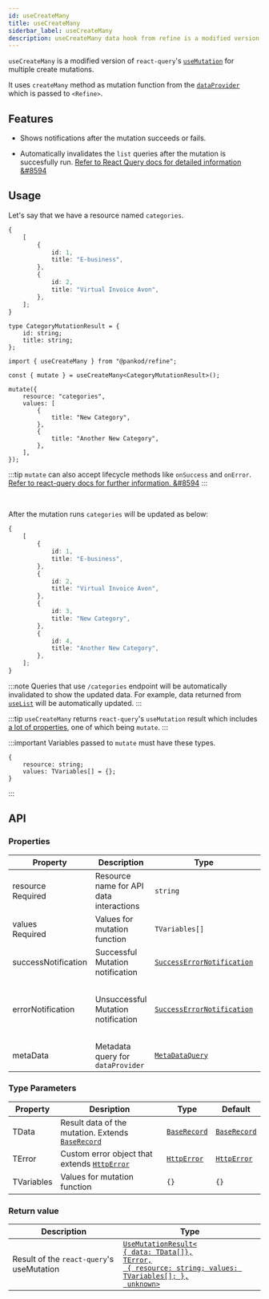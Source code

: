 ```yaml
---
id: useCreateMany
title: useCreateMany
siderbar_label: useCreateMany
description: useCreateMany data hook from refine is a modified version of react-query's useMutation for multiple create mutations
---
```


`useCreateMany` is a modified version of `react-query`'s [`useMutation`](https://react-query.tanstack.com/reference/useMutation#) for multiple create mutations.

It uses `createMany` method as mutation function from the [`dataProvider`](api-references/providers/data-provider.md) which is passed to `<Refine>`.

## Features

-   Shows notifications after the mutation succeeds or fails.

-   Automatically invalidates the `list` queries after the mutation is succesfully run.
    [Refer to React Query docs for detailed information &#8594](https://react-query.tanstack.com/guides/invalidations-from-mutations)

## Usage

Let's say that we have a resource named `categories`.

```ts title="https://api.fake-rest.refine.dev/categories"
{
    [
        {
            id: 1,
            title: "E-business",
        },
        {
            id: 2,
            title: "Virtual Invoice Avon",
        },
    ];
}
```

```tsx 
type CategoryMutationResult = {
    id: string;
    title: string;
};

import { useCreateMany } from "@pankod/refine";

const { mutate } = useCreateMany<CategoryMutationResult>();

mutate({
    resource: "categories",
    values: [
        {
            title: "New Category",
        },
        {
            title: "Another New Category",
        },
    ],
});
```

:::tip
`mutate` can also accept lifecycle methods like `onSuccess` and `onError`.  
[Refer to react-query docs for further information. &#8594](https://react-query.tanstack.com/guides/mutations#mutation-side-effects)
:::

<br />

After the mutation runs `categories` will be updated as below:

```ts title="https://api.fake-rest.refine.dev/categories" {10-17}
{
    [
        {
            id: 1,
            title: "E-business",
        },
        {
            id: 2,
            title: "Virtual Invoice Avon",
        },
        {
            id: 3,
            title: "New Category",
        },
        {
            id: 4,
            title: "Another New Category",
        },
    ];
}
```

:::note
Queries that use `/categories` endpoint will be automatically invalidated to show the updated data. For example, data returned from [`useList`](useList.md) will be automatically updated.
:::

:::tip
`useCreateMany` returns `react-query`'s `useMutation` result which includes [a lot of properties](https://react-query.tanstack.com/reference/useMutation), one of which being `mutate`.
:::

:::important
Variables passed to `mutate` must have these types.

```tsx
{
    resource: string;
    values: TVariables[] = {};
}
```

:::

## API

### Properties

| Property                                                                                            | Description                             | Type                                                                       | Default                                                              |
| --------------------------------------------------------------------------------------------------- | --------------------------------------- | -------------------------------------------------------------------------- | -------------------------------------------------------------------- |
| <div className="required-block"><div>resource</div> <div className=" required">Required</div></div> | Resource name for API data interactions | `string`                                                                   |                                                                      |
| values <div className=" required">Required</div>                                                    | Values for mutation function            | `TVariables[]`                                                             | [{}]                                                                 |
| successNotification                                                                                 | Successful Mutation notification        | [`SuccessErrorNotification`](../../interfaces.md#successerrornotification) | "Successfully created `resource`s"                                   |
| errorNotification                                                                                   | Unsuccessful Mutation notification      | [`SuccessErrorNotification`](../../interfaces.md#successerrornotification) | "There was an error creating `resource` (status code: `statusCode`)" |
| metaData                                                                                            | Metadata query for `dataProvider`       | [`MetaDataQuery`](/api-references/interfaces.md#metadataquery)             | {}                                                                   |

### Type Parameters

| Property   | Desription                                                                          | Type                                           | Default                                        |
| ---------- | ----------------------------------------------------------------------------------- | ---------------------------------------------- | ---------------------------------------------- |
| TData      | Result data of the mutation. Extends [`BaseRecord`](../../interfaces.md#baserecord) | [`BaseRecord`](../../interfaces.md#baserecord) | [`BaseRecord`](../../interfaces.md#baserecord) |
| TError     | Custom error object that extends [`HttpError`](../../interfaces.md#httperror)       | [`HttpError`](../../interfaces.md#httperror)   | [`HttpError`](../../interfaces.md#httperror)   |
| TVariables | Values for mutation function                                                        | `{}`                                           | `{}`                                           |

### Return value

| Description                               | Type                                                                                                                                                                                     |
| ----------------------------------------- | ---------------------------------------------------------------------------------------------------------------------------------------------------------------------------------------- |
| Result of the `react-query`'s useMutation | [`UseMutationResult<`<br/>`{ data: TData[]},`<br/>`TError,`<br/>` { resource: string; values: TVariables[]; },`<br/>` unknown>`](https://react-query.tanstack.com/reference/useMutation) |
